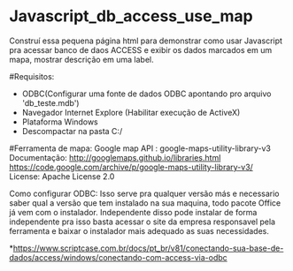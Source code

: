 # Javascript_db_access_use_map
Construí essa pequena página html para demonstrar como usar Javascript pra acessar banco de daos ACCESS e exibir os dados marcados em um mapa, mostrar descrição em uma label.


#Requisitos:
* ODBC(Configurar uma fonte de dados ODBC apontando pro arquivo 'db_teste.mdb')
* Navegador Internet Explore (Habilitar execução de ActiveX)
* Plataforma Windows
* Descompactar na pasta C:/ 

#Ferramenta de mapa:
Google map API : google-maps-utility-library-v3
Documentação:
http://googlemaps.github.io/libraries.html
<br>
https://code.google.com/archive/p/google-maps-utility-library-v3/
<br>
License: Apache License 2.0


Como configurar ODBC:
Isso serve pra qualquer versão más e necessario saber qual a versão que tem instalado na sua maquina, todo pacote Office já vem com o instalador. Independente disso pode instalar de forma independente pra isso basta acessar o site da empresa responsavel pela ferramenta e baixar o instalador mais adequado as suas necessidades. 

*https://www.scriptcase.com.br/docs/pt_br/v81/conectando-sua-base-de-dados/access/windows/conectando-com-access-via-odbc

